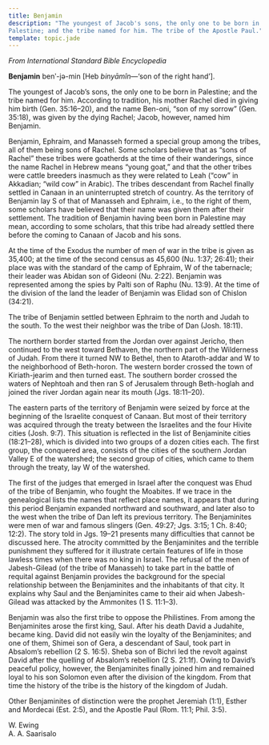 ```yaml
---
title: Benjamin
description: "The youngest of Jacob's sons, the only one to be born in
Palestine; and the tribe named for him. The tribe of the Apostle Paul."
template: topic.jade
---
```


*From International Standard Bible Encyclopedia*

**Benjamin** benʹ-jə-min [Heb *binyāmîn*—‘son of the right hand’].

The youngest of Jacob’s sons, the only one to be born in Palestine; and
the tribe named for him. According to tradition, his mother Rachel died
in giving him birth (Gen. 35:16–20), and the name Ben-oni, “son of my
sorrow” (Gen. 35:18), was given by the dying Rachel; Jacob, however,
named him Benjamin.

Benjamin, Ephraim, and Manasseh formed a special group among the tribes,
all of them being sons of Rachel. Some scholars believe that as “sons of
Rachel” these tribes were goatherds at the time of their wanderings,
since the name Rachel in Hebrew means “young goat,” and that the other
tribes were cattle breeders inasmuch as they were related to Leah (“cow”
in Akkadian; “wild cow” in Arabic). The tribes descendant from Rachel
finally settled in Canaan in an uninterrupted stretch of country. As the
territory of Benjamin lay S of that of Manasseh and Ephraim, i.e., to
the right of them, some scholars have believed that their name was given
them after their settlement. The tradition of Benjamin having been born
in Palestine may mean, according to some scholars, that this tribe had
already settled there before the coming to Canaan of Jacob and his sons.

At the time of the Exodus the number of men of war in the tribe is given
as 35,400; at the time of the second census as 45,600 (Nu. 1:37; 26:41);
their place was with the standard of the camp of Ephraim, W of the
tabernacle; their leader was Abidan son of Gideoni (Nu. 2:22). Benjamin
was represented among the spies by Palti son of Raphu (Nu. 13:9). At the
time of the division of the land the leader of Benjamin was Elidad son
of Chislon (34:21).

The tribe of Benjamin settled between Ephraim to the north and Judah to
the south. To the west their neighbor was the tribe of Dan (Josh.
18:11).

The northern border started from the Jordan over against Jericho, then
continued to the west toward Bethaven, the northern part of the
Wilderness of Judah. From there it turned NW to Bethel, then to
Ataroth-addar and W to the neighborhood of Beth-horon. The western
border crossed the town of Kiriath-jearim and then turned east. The
southern border crossed the waters of Nephtoah and then ran S of
Jerusalem through Beth-hoglah and joined the river Jordan again near its
mouth (Jgs. 18:11–20).

The eastern parts of the territory of Benjamin were seized by force at
the beginning of the Israelite conquest of Canaan. But most of their
territory was acquired through the treaty between the Israelites and the
four Hivite cities (Josh. 9:7). This situation is reflected in the list
of Benjaminite cities (18:21–28), which is divided into two groups of a
dozen cities each. The first group, the conquered area, consists of the
cities of the southern Jordan Valley E of the watershed; the second
group of cities, which came to them through the treaty, lay W of the
watershed.

The first of the judges that emerged in Israel after the conquest was
Ehud of the tribe of Benjamin, who fought the Moabites. If we trace in
the genealogical lists the names that reflect place names, it appears
that during this period Benjamin expanded northward and southward, and
later also to the west when the tribe of Dan left its previous
territory. The Benjaminites were men of war and famous slingers (Gen.
49:27; Jgs. 3:15; 1 Ch. 8:40; 12:2). The story told in Jgs. 19–21
presents many difficulties that cannot be discussed here. The atrocity
committed by the Benjaminites and the terrible punishment they suffered
for it illustrate certain features of life in those lawless times when
there was no king in Israel. The refusal of the men of Jabesh-Gilead (of
the tribe of Manasseh) to take part in the battle of requital against
Benjamin provides the background for the special relationship between
the Benjaminites and the inhabitants of that city. It explains why Saul
and the Benjaminites came to their aid when Jabesh-Gilead was attacked
by the Ammonites (1 S. 11:1–3).

Benjamin was also the first tribe to oppose the Philistines. From among
the Benjaminites arose the first king, Saul. After his death David a
Judahite, became king. David did not easily win the loyalty of the
Benjaminites; and one of them, Shimei son of Gera, a descendant of Saul,
took part in Absalom’s rebellion (2 S. 16:5). Sheba son of Bichri led
the revolt against David after the quelling of Absalom’s rebellion (2 S.
21:1f). Owing to David’s peaceful policy, however, the Benjaminites
finally joined him and remained loyal to his son Solomon even after the
division of the kingdom. From that time the history of the tribe is the
history of the kingdom of Judah.

Other Benjaminites of distinction were the prophet Jeremiah (1:1),
Esther and Mordecai (Est. 2:5), and the Apostle Paul (Rom. 11:1; Phil.
3:5).

W. Ewing  
A. A. Saarisalo

